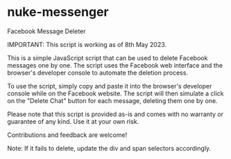 # nuke-messenger
Facebook Message Deleter

IMPORTANT: This script is working as of 8th May 2023. 

This is a simple JavaScript script that can be used to delete Facebook messages one by one. The script uses the Facebook web interface and the browser's developer console to automate the deletion process.

To use the script, simply copy and paste it into the browser's developer console while on the Facebook website. The script will then simulate a click on the "Delete Chat" button for each message, deleting them one by one.

Please note that this script is provided as-is and comes with no warranty or guarantee of any kind. Use it at your own risk.

Contributions and feedback are welcome!

Note: If it fails to delete, update the div and span selectors accordingly.
